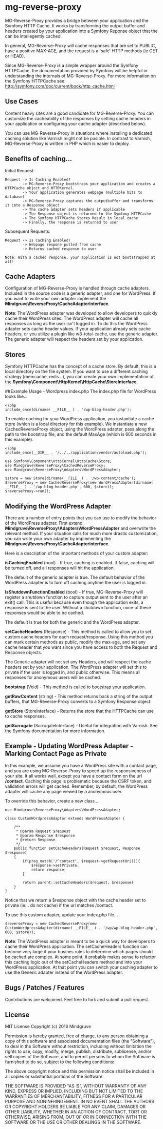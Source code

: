 # mg-reverse-proxy

MG-Reverse-Proxy provides a bridge between your application and the Symfony HTTP Cache.  It works by transforming the output buffer and headers created by your application into a Symfony Reponse object that the can be intellegently cached.

In general, MG-Reverse-Proxy will cache responses that are set to PUBLIC, have a positive MAX-AGE, and the request is a 'safe' HTTP methods (ie GET or HEAD).  

Since MG-Reverse-Proxy is a simple wrapper around the Symfony HTTPCache, the documentation provided by Symfony will be helpful in understanding the internals of  MG-Reverse-Proxy.  For more information on the Symfony HTTPCache see: http://symfony.com/doc/current/book/http_cache.html

## Use Cases
Content heavy sites are a good candidate for MG-Reverse-Proxy.  You can customize the cacheability
of the responses by setting cache headers in your application or configuring your cache adapter (described below).    

You can use MG-Reverse-Proxy in situations where installing a dedicated caching solution like Varnish might not be posible.  In contrast to Varnish, MG-Reverse-Proxy is written in PHP which is easier to deploy.

## Benefits of caching...

Initial Request:

    Request -> Is Caching Enabled?  
            -> MG-Reverse-Proxy bootstraps your application and creates a HTTPCache object and HTTPKernel.
            -> Your application generates webpage (multiple hits to database)
            -> MG-Reverse-Proxy captures the outputbuffer and transforms it into a Response object
            -> The cache adapter sets headers if applicable
            -> The Response object is returned to the Symfony HTTPCache
            -> The Symfony HTTPCache Stores Result in local cache 
            -> Finally, the response is returned to user

Subsequent Requests:

    Request -> Is Caching Enabled?   
            -> Webpage respone pulled from cache
            -> Returns cached response to user
            
    Note: With a cached response, your application is not bootstrapped at all!

## Cache Adapters
Configuration of MG-Reverse-Proxy is handled through cache adapters.  Included in the source code is a generic adapter, and one for WordPress.   If you want to write your own adapter implement the **Mindgruve\ReverseProxy\CacheAdapterInterface**.  

**Note**: The WordPress adapter was developed to allow developers to quickly cache their WordPress sites.  The WordPress adapter will cache all responses as long as the user isn't logged in.  To do this the WordPress adapter sets cache header values.  If your application already sets cache headers, or you utilize a plugin like w3-total-cache, use the generic adapter.  The generic adapter will respect the headers set by your application.

## Stores
Symfony HTTPCache has the concept of a cache store.  By default, this is a local directory on the file system.
If you want to use a different caching strategy (memcache, redis...), you can create your own implementation of the **Symfony\Component\HttpKernel\HttpCache\StoreInterface**.

##Example Usage - Wordpress index.php
The index.php file for WordPress looks like...

    <?php
    include_once(dirname( __FILE__ ) . '/wp-blog-header.php');

To enable caching for your WordPress application, you instantiate a cache store (which is a local directory for this example).  We instantiate a new CachedReverseProxy object, using the WordPress adapter, pass along the path to the bootstrap file, and the default MaxAge (which is 600 seconds in this example).

    <?php 
    include_once(__DIR__ . '/../../application/vendor/autoload.php');

    use Symfony\Component\HttpKernel\HttpCache\Store;
    use Mindgruve\ReverseProxy\CachedReverseProxy;
    use Mindgruve\ReverseProxy\Adapters\WordPressAdapter;

    $store = new Store(dirname(__FILE__) . '/wp-content/cache');
    $reverseProxy = new CachedReverseProxy(new WordPressAdapter(dirname( __FILE__ ) . '/wp-blog-header.php', 600, $store));
    $reverseProxy->run();
      

## Modifying the WordPress Adapter
There are a number of entry points that you can use to modify the behavior of the WordPress adapter.  First extend **Mindgruve\ReverseProxy\Adapters\WordPressAdapter** and overwrite the relevant method.  If your situation calls for much more drastic customization, you can write your own adapter by implementing the **Mindgruve\ReverseProxy\CacheAdapterInterface**.

Here is a description of the important methods of your custom adapter:

**isCachingEnabled** (bool) - If true, caching is enabled.  If false, caching will be turned off, and all responses will hit the application.  

The default of the generic adapter is true.  The default behavior of the WordPress adapter is to turn off caching anytime the user is logged in.    

**isShutdownFunctionEnabled** (bool) - If true, MG-Reverse-Proxy will register a shutdown function to capture output sent to the user after an exit() call.  This is useful because even though the application exits, a response is sent to the user.  Without a shutdown function, none of these responses would be able to be cached. 

The default is true for both the generic and the WordPress adapter.    

**setCacheHeaders** (Response) - This method is called to allow you to set custom cache headers for each request/response.  Using this method you can mark certain methods as public, modify the max-age, and set any cache header that you want since you have access to both the Request and Response objects.

The Generic adapter will not set any Headers, and will respect the cache headers set by your application.  The WordPress adapter will set this to private if the user is logged in, and public otherwise. This means all responses for anonymous users will be cached.

**bootstrap** (Void) - This method is called to bootstrap your application.  

**getRawContent** (string) - This method returns back a string of the output buffers, that MG-Reverse-Proxy converts to a Symfony Response object.       

**getStore** (StoreInterface) - Returns the store that the HTTPCache can use to cache responses.  

**getSurrogate** (SurrogateInterface) - Useful for integration with Varnish.  See the Symfony documentation for more information.    

## Example - Updating WordPress Adapter - Marking Contact Page as Private
In this example, we assume you have a WordPress site with a contact page, and you are using MG-Reverse-Proxy to speed up the responsiveness of your site.  It all works well, except you have a contact form on the url **/contact**.   Caching this page is problematic because the CSRF token, and validation errors will get cached.  Remember, by default, the WordPress adapter will cache any page viewed by a anonymous user.  

To override this behavior, create a new class...

    use Mindgruve\ReverseProxy\Adapters\WordPressAdapter;
    
    class CustomWordpressAdapter extends WordPressAdapter {
    
        /**
         * @param Request $request
         * @param Response $response
         * @return Response
         */
        public function setCacheHeaders(Request $request, Response $response)
        {
            if(preg_match('/^contact', $request->getRequestUri()){
                $response->setPrivate;
                return response;
            }
        
            return parent::setCacheHeaders($request, $response)
        }
    }

Notice that we return a $response object with the cache header set to private (ie... do not cache) if the url matches  /contact.  

To use this custom adapter, update your index.php file...

    $reverseProxy = new CachedReverseProxy(new CustomWordpressAdapter(dirname( __FILE__ ) . '/wp/wp-blog-header.php', 600, $store));

**Note**:  The WordPress adapter is meant to be a quick way for developers to cache their WordPress application.  The setCacheHeaders function can become very large if your busines rules to determine which pages should be cached are complex.  At some point, it probably makes sense to refactor this caching logic out of the setCacheHeaders method and into your WordPress application. At that point you can switch your caching adapter to use the Generic adapter instead of the WordPress adapter. 

## Bugs / Patches / Features
Contributions are welcomed.  Feel free to fork and submit a pull request.  


## License

MIT License
Copyright (c) 2016 Mindgruve

Permission is hereby granted, free of charge, to any person obtaining a copy of this software and associated documentation files (the "Software"), to deal in the Software without restriction, including without limitation the rights to use, copy, modify, merge, publish, distribute, sublicense, and/or sell copies of the Software, and to permit persons to whom the Software is furnished to do so, subject to the following conditions:

The above copyright notice and this permission notice shall be included in all copies or substantial portions of the Software.

THE SOFTWARE IS PROVIDED "AS IS", WITHOUT WARRANTY OF ANY KIND, EXPRESS OR IMPLIED, INCLUDING BUT NOT LIMITED TO THE WARRANTIES OF MERCHANTABILITY, FITNESS FOR A PARTICULAR PURPOSE AND NONINFRINGEMENT. IN NO EVENT SHALL THE AUTHORS OR COPYRIGHT HOLDERS BE LIABLE FOR ANY CLAIM, DAMAGES OR OTHER LIABILITY, WHETHER IN AN ACTION OF CONTRACT, TORT OR OTHERWISE, ARISING FROM, OUT OF OR IN CONNECTION WITH THE SOFTWARE OR THE USE OR OTHER DEALINGS IN THE SOFTWARE.
